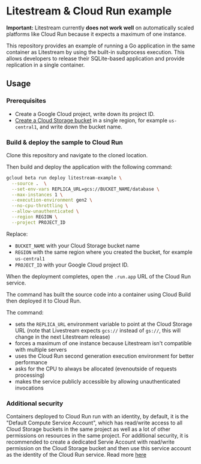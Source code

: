 Litestream & Cloud Run example
===========================

**Important:** Litestream currently **does not work well** on automatically scaled platforms like Cloud Run because it expects a maximum of one instance.

This repository provides an example of running a Go application in the same
container as Litestream by using the built-in subprocess execution. This allows
developers to release their SQLite-based application and provide replication in
a single container.


## Usage

### Prerequisites

* Create a Google Cloud project, write down its project ID.
* [Create a Cloud Storage bucket](https://cloud.google.com/storage/docs/creating-buckets) in a single region, for example `us-central1`, and write down the bucket name.


### Build & deploy the sample to Cloud Run

Clone this repository and navigate to the cloned location.

Then build and deploy the application with the following command:

```sh
gcloud beta run deploy litestream-example \
  --source .  \
  --set-env-vars REPLICA_URL=gcs://BUCKET_NAME/database \
  --max-instances 1 \
  --execution-environment gen2 \
  --no-cpu-throttling \
  --allow-unauthenticated \
  --region REGION \
  --project PROJECT_ID
```

Replace:

* `BUCKET_NAME` with your Cloud Storage bucket name
* `REGION` with the same region where you created the bucket, for example `us-central1`
* `PROJECT_ID` with your Google Cloud project ID.

When the deployment completes, open the `.run.app` URL of the Cloud Run service.

The command has built the source code into a container using Cloud Build then deployed it to Cloud Run.

The command:

* sets the `REPLICA_URL` environment variable to point at the Cloud Storage URL (note that Livestream expects `gcs://` instead of `gs://`, this will change in the next Litestream release) 
* forces a maximum of one instance because Litestream isn't compatible with multiple servers
* uses the Cloud Run second generation execution environment for better performance
* asks for the CPU to always be allocated (evenoutside of requests processing)
* makes the service publicly accessible by allowing unauthenticated invocations

### Additional security

Containers deployed to Cloud Run run with an identity, by default, it is the "Default Compute Service Account", which has read/write access to all Cloud Storage buckets in the same project as well as a lot of other permissions on resources in the same project.
For additional security, it is recommended to create a dedicated Servie Account with read/write permission on the Cloud Storage bucket and then use this service account as the identity of the Cloud Run service. 
Read more [here](https://cloud.google.com/run/docs/securing/service-identity)
